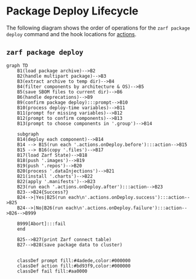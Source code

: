 # Package Deploy Lifecycle

The following diagram shows the order of operations for the `zarf package deploy` command and the hook locations for [actions](../../examples/component-actions/README.md).

## `zarf package deploy`

```mermaid
graph TD
    B1(load package archive)-->B2
    B2(handle multipart package)-->B3
    B3(extract archive to temp dir)-->B4
    B4(filter components by architecture & OS)-->B5
    B5(save SBOM files to current dir)-->B6
    B6(handle deprecations)-->B9
    B9(confirm package deploy):::prompt-->B10
    B10(process deploy-time variables)-->B11
    B11(prompt for missing variables)-->B12
    B12(prompt to confirm components)-->B13
    B13(prompt to choose components in '.group')-->B14

    subgraph  
    B14(deploy each component)-->B14
    B14 --> B15(run each '.actions.onDeploy.before'):::action-->B15
    B15 --> B16(copy '.files')-->B17
    B17(load Zarf State)-->B18
    B18(push '.images')-->B19
    B19(push '.repos')-->B20
    B20(process '.dataInjections')-->B21
    B21(install '.charts')-->B22
    B22(apply '.manifests')-->B23
    B23(run each '.actions.onDeploy.after'):::action-->B23
    B23-->B24{Success?}
    B24-->|Yes|B25(run each\n'.actions.onDeploy.success'):::action-->B25
    B24-->|No|B26(run each\n'.actions.onDeploy.failure'):::action-->B26-->B999

    B999[Abort]:::fail
    end

    B25-->B27(print Zarf connect table)
    B27-->B28(save package data to cluster)


    classDef prompt fill:#4adede,color:#000000
    classDef action fill:#bd93f9,color:#000000
    classDef fail fill:#aa0000
```
